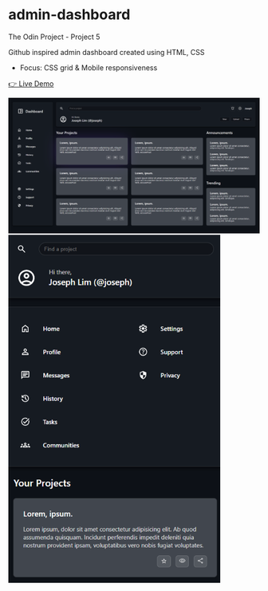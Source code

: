 # admin-dashboard

The Odin Project - Project 5

Github inspired admin dashboard created using HTML, CSS

-   Focus: CSS grid & Mobile responsiveness

[👉 Live Demo](https://mocchu.github.io/admin-dashboard/)

<img src="img/sc.png" width="825" />
<img src="img/sc-mobile.png" width="425" />
